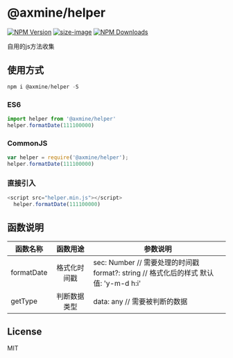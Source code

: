 # @axmine/helper
[![NPM Version][npm-image]][npm-url] [![size-image]][size-url] [![NPM Downloads][downloads-image]][downloads-url]

[size-image]: https://badgen.net/bundlephobia/minzip/@axmine/helper
[size-url]: https://bundlephobia.com/result?p=@axmine/helper
[npm-image]: https://badgen.net/npm/v/@axmine/helper
[npm-url]: https://npmjs.org/package/@axmine/helper
[downloads-image]: https://badgen.net/npm/dt/@axmine/helper
[downloads-url]: https://www.npmjs.com/package/@axmine/helper

自用的js方法收集

## 使用方式

```js
npm i @axmine/helper -S
```

### ES6
```js
import helper from '@axmine/helper'
helper.formatDate(111100000)
```
### CommonJS
```js
var helper = require('@axmine/helper');
helper.formatDate(111100000)
```
### 直接引入
```js
<script src="helper.min.js"></script>
  helper.formatDate(111100000)
```
## 函数说明
函数名称|函数用途|参数说明
---|:-:|---
formatDate|格式化时间戳|sec: Number // 需要处理的时间戳<br>format?: string // 格式化后的样式 默认值: 'y-m-d h:i'
getType|判断数据类型| data: any // 需要被判断的数据


<!-- ## 代码示例 -->

## License

MIT
